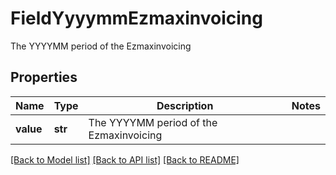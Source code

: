 # FieldYyyymmEzmaxinvoicing

The YYYYMM period of the Ezmaxinvoicing

## Properties
Name | Type | Description | Notes
------------ | ------------- | ------------- | -------------
**value** | **str** | The YYYYMM period of the Ezmaxinvoicing | 

[[Back to Model list]](../README.md#documentation-for-models) [[Back to API list]](../README.md#documentation-for-api-endpoints) [[Back to README]](../README.md)


